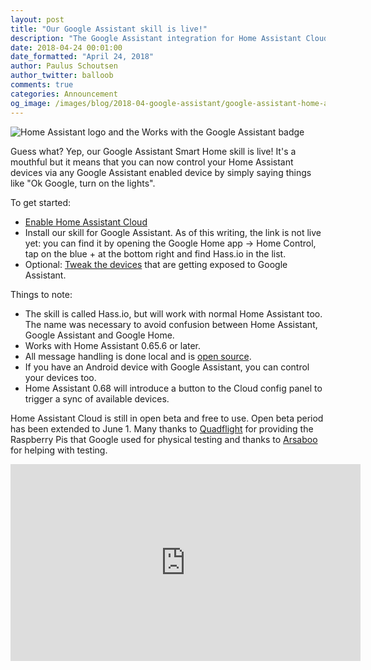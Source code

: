 ```yaml
---
layout: post
title: "Our Google Assistant skill is live!"
description: "The Google Assistant integration for Home Assistant Cloud is now available to all."
date: 2018-04-24 00:01:00
date_formatted: "April 24, 2018"
author: Paulus Schoutsen
author_twitter: balloob
comments: true
categories: Announcement
og_image: /images/blog/2018-04-google-assistant/google-assistant-home-assistant.png
---
```


<p class='img'>
  <img
    src='/images/blog/2018-04-google-assistant/google-assistant-home-assistant.png'
    alt='Home Assistant logo and the Works with the Google Assistant badge'
  />
</p>

Guess what? Yep, our Google Assistant Smart Home skill is live! It's a mouthful but it means that you can now control your Home Assistant devices via any Google Assistant enabled device by simply saying things like "Ok Google, turn on the lights".

To get started:

 - [Enable Home Assistant Cloud](/cloud/#enabling-the-cloud)
 - Install our skill for Google Assistant. As of this writing, the link is not live yet: you can find it by opening the Google Home app -> Home Control, tap on the blue + at the bottom right and find Hass.io in the list.
 - Optional: [Tweak the devices](/cloud/google_assistant/) that are getting exposed to Google Assistant.

Things to note:

 - The skill is called Hass.io, but will work with normal Home Assistant too. The name was necessary to avoid confusion between Home Assistant, Google Assistant and Google Home.
 - Works with Home Assistant 0.65.6 or later.
 - All message handling is done local and is [open source](https://github.com/home-assistant/home-assistant/blob/dev/homeassistant/components/google_assistant/trait.py).
 - If you have an Android device with Google Assistant, you can control your devices too.
 - Home Assistant 0.68 will introduce a button to the Cloud config panel to trigger a sync of available devices.

Home Assistant Cloud is still in open beta and free to use. Open beta period has been extended to June 1. Many thanks to [Quadflight] for providing the Raspberry Pis that Google used for physical testing and thanks to [Arsaboo] for helping with testing.

<div class='videoWrapper'>
<iframe width="560" height="315" src="https://www.youtube.com/embed/TQ3CoEHz5Xs" frameborder="0" allowfullscreen></iframe>
</div>

[Quadflight]: https://github.com/quadflight
[Arsaboo]: https://github.com/arsaboo

